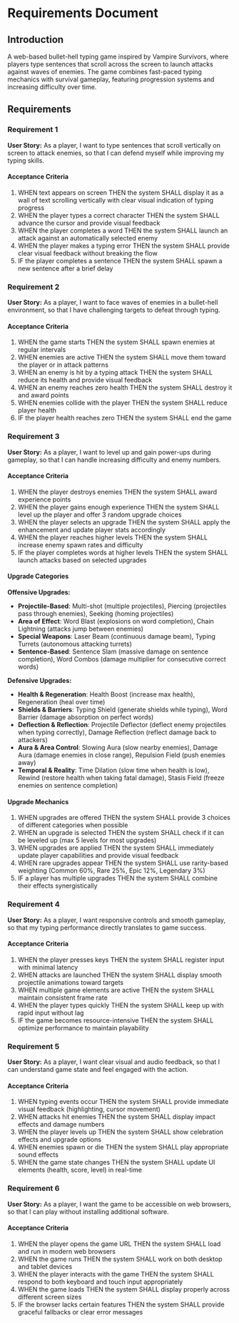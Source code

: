 # Requirements Document

## Introduction

A web-based bullet-hell typing game inspired by Vampire Survivors, where players type sentences that scroll across the screen to launch attacks against waves of enemies. The game combines fast-paced typing mechanics with survival gameplay, featuring progression systems and increasing difficulty over time.

## Requirements

### Requirement 1

**User Story:** As a player, I want to type sentences that scroll vertically on screen to attack enemies, so that I can defend myself while improving my typing skills.

#### Acceptance Criteria

1. WHEN text appears on screen THEN the system SHALL display it as a wall of text scrolling vertically with clear visual indication of typing progress
2. WHEN the player types a correct character THEN the system SHALL advance the cursor and provide visual feedback
3. WHEN the player completes a word THEN the system SHALL launch an attack against an automatically selected enemy
4. WHEN the player makes a typing error THEN the system SHALL provide clear visual feedback without breaking the flow
5. IF the player completes a sentence THEN the system SHALL spawn a new sentence after a brief delay

### Requirement 2

**User Story:** As a player, I want to face waves of enemies in a bullet-hell environment, so that I have challenging targets to defeat through typing.

#### Acceptance Criteria

1. WHEN the game starts THEN the system SHALL spawn enemies at regular intervals
2. WHEN enemies are active THEN the system SHALL move them toward the player or in attack patterns
3. WHEN an enemy is hit by a typing attack THEN the system SHALL reduce its health and provide visual feedback
4. WHEN an enemy reaches zero health THEN the system SHALL destroy it and award points
5. WHEN enemies collide with the player THEN the system SHALL reduce player health
6. IF the player health reaches zero THEN the system SHALL end the game

### Requirement 3

**User Story:** As a player, I want to level up and gain power-ups during gameplay, so that I can handle increasing difficulty and enemy numbers.

#### Acceptance Criteria

1. WHEN the player destroys enemies THEN the system SHALL award experience points
2. WHEN the player gains enough experience THEN the system SHALL level up the player and offer 3 random upgrade choices
3. WHEN the player selects an upgrade THEN the system SHALL apply the enhancement and update player stats accordingly
4. WHEN the player reaches higher levels THEN the system SHALL increase enemy spawn rates and difficulty
5. IF the player completes words at higher levels THEN the system SHALL launch attacks based on selected upgrades

#### Upgrade Categories

**Offensive Upgrades:**
- **Projectile-Based**: Multi-shot (multiple projectiles), Piercing (projectiles pass through enemies), Seeking (homing projectiles)
- **Area of Effect**: Word Blast (explosions on word completion), Chain Lightning (attacks jump between enemies)
- **Special Weapons**: Laser Beam (continuous damage beam), Typing Turrets (autonomous attacking turrets)
- **Sentence-Based**: Sentence Slam (massive damage on sentence completion), Word Combos (damage multiplier for consecutive correct words)

**Defensive Upgrades:**
- **Health & Regeneration**: Health Boost (increase max health), Regeneration (heal over time)
- **Shields & Barriers**: Typing Shield (generate shields while typing), Word Barrier (damage absorption on perfect words)
- **Deflection & Reflection**: Projectile Deflector (deflect enemy projectiles when typing correctly), Damage Reflection (reflect damage back to attackers)
- **Aura & Area Control**: Slowing Aura (slow nearby enemies), Damage Aura (damage enemies in close range), Repulsion Field (push enemies away)
- **Temporal & Reality**: Time Dilation (slow time when health is low), Rewind (restore health when taking fatal damage), Stasis Field (freeze enemies on sentence completion)

#### Upgrade Mechanics

1. WHEN upgrades are offered THEN the system SHALL provide 3 choices of different categories when possible
2. WHEN an upgrade is selected THEN the system SHALL check if it can be leveled up (max 5 levels for most upgrades)
3. WHEN upgrades are applied THEN the system SHALL immediately update player capabilities and provide visual feedback
4. WHEN rare upgrades appear THEN the system SHALL use rarity-based weighting (Common 60%, Rare 25%, Epic 12%, Legendary 3%)
5. IF a player has multiple upgrades THEN the system SHALL combine their effects synergistically

### Requirement 4

**User Story:** As a player, I want responsive controls and smooth gameplay, so that my typing performance directly translates to game success.

#### Acceptance Criteria

1. WHEN the player presses keys THEN the system SHALL register input with minimal latency
2. WHEN attacks are launched THEN the system SHALL display smooth projectile animations toward targets
3. WHEN multiple game elements are active THEN the system SHALL maintain consistent frame rate
4. WHEN the player types quickly THEN the system SHALL keep up with rapid input without lag
5. IF the game becomes resource-intensive THEN the system SHALL optimize performance to maintain playability

### Requirement 5

**User Story:** As a player, I want clear visual and audio feedback, so that I can understand game state and feel engaged with the action.

#### Acceptance Criteria

1. WHEN typing events occur THEN the system SHALL provide immediate visual feedback (highlighting, cursor movement)
2. WHEN attacks hit enemies THEN the system SHALL display impact effects and damage numbers
3. WHEN the player levels up THEN the system SHALL show celebration effects and upgrade options
4. WHEN enemies spawn or die THEN the system SHALL play appropriate sound effects
5. WHEN the game state changes THEN the system SHALL update UI elements (health, score, level) in real-time

### Requirement 6

**User Story:** As a player, I want the game to be accessible on web browsers, so that I can play without installing additional software.

#### Acceptance Criteria

1. WHEN the player opens the game URL THEN the system SHALL load and run in modern web browsers
2. WHEN the game runs THEN the system SHALL work on both desktop and tablet devices
3. WHEN the player interacts with the game THEN the system SHALL respond to both keyboard and touch input appropriately
4. WHEN the game loads THEN the system SHALL display properly across different screen sizes
5. IF the browser lacks certain features THEN the system SHALL provide graceful fallbacks or clear error messages
